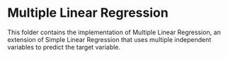 # Multiple Linear Regression  
This folder contains the implementation of Multiple Linear Regression, an extension of Simple Linear Regression that uses multiple independent variables to predict the target variable.  
